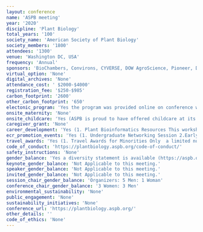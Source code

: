 ```yaml
---
layout: conference 
name: 'ASPB meeting'
year: '2020'
discipline: 'Plant Biology'
total_years: '100'
society_name: 'American Society of Plant Biology'
society_members: '1800'
attendees: '1300'
venue: 'Washington DC, USA'
frequency: 'Annual'
sponsors: 'BioChambers, Convirons, CYVERSE, DOW AgroScience, Pioneer, DUPONT, Geneva Scientific, Hettich Lab Technology, KeyGene, LemnaTec, LI-COR, Phenospex, PP-Systems, Qubit Phenomics, The Climate Corporation'
virtual_option: 'None'
digital_archives: 'None'
attendance_cost: ' $2000-$4000'
registration_fee: '$250-$985'
carbon_footprint: '2600'
other_carbon_footprint: '650'
electonic_program: 'Yes the program was provided online on conference website. App was also provided.'
onsite_maternity: 'None'
onsite_childcare: 'Yes (ASPB is proud to have offered childcare at its annual meeting for many years. Plant Biology 2020 is no exception, with available onsite childcare at rates (see details below) partially supported by a grant from the Romanoff Foundation.  ASPB feels strongly that childcare at conferences promotes equity for all attendees and will have wide-reaching benefits in the community as a whole. Childcare at Plant Biology 2020 is available for $10/child/hour and will take place on site at the convention center, making it easy for parents to swing in between sessions or at lunch. All ages (up to 18 years) are accepted, but the most common ages fall in the 6 month–12 year range.)'
caregiver_grant: 'None'
career_development: 'Yes (1. Plant Bioinformatics Resources This workshop is intended for researchers at all levels but especially those relatively new to Plant Biology who would like to learn more about the variety of tools and resources available on the web. There will be a combination of resource overview talks and application talks which illustrate the use of specific online resources with real world examples.  2.Undergraduate Networking Session This free networking opportunity gives undergraduates an opportunity to discuss their research, posters, and career goals with other attendees in an intimate setting. All attendees are encouraged to come to this event to welcome the undergraduate students, many of whom may be attending a large conference for the first time. Light refreshments will be provided. *No posters will be at this session. Undergraduates who submitted poster abstracts should put their posters in the main poster hall upon arriving at the conference.          3.PUI Faculty Development Workshop This workshop is for faculty currently working at primarily undergraduate institutions (PUIs) or early career scientists who would like to get a job at a PUI. PUIs are defined as institutions that offer few or no PhDs in the sciences. While teaching is a large part of being a PUI faculty member, maintaining a successful research program is also critical for career advancement and for providing undergraduates with high-caliber research experiences. Given the high demand on faculty time at PUIs, research collaborations are an integral part of maintaining a productive research program. This workshop will include presentations and discussions on different types of collaborative projects and tools PUI faculty can used to build successful collaborations. This will include presentations by a panel of faculty on different types of collaborative projects as well as opportunities for small-group tool building among participants.  4.Discovering the rules of life through computational plant biology – utilizing dynamical mathematical models at the molecular, organismal, and ecosystem levels At the workshop, participants will be put into groups and provided with ‘toy problems’ to solve. They will be tasked with reformulating of these problems to be more appropriate for discussion of mathematical frameworks, including differential equations, Markov Chains, and cellular automata. Participant groups will decide which of the presented methods would be best suited for their toy problems. The ‘solutions’ will be presented by our panel of experts, who will discuss their rationales with the participants. At the end of the workshop, participants will have the opportunity to receive real-time consultation on their computational questions. Participants can display an A4-sized poster with a diagram of their system with a brief paragraph giving background information and research questions. The panel of experts will then give comments where appropriate on suggested next steps.  5.Change the World with SciComm! Public policies can have far-reaching impacts on scientific research, and vice-versa. Policymakers, regulators, and the public need information about issues that relate to plant biology. Through invited speakers and hands-on activities, this workshop will help participants impact policy with the following strategies: 1. Communicate about science directly to lawmakers and other policymakers. 2. Contribute public comments on new or updated regulations that impact your research. 3. Communicate the impacts of science policies with the public through storytelling. Our goal is to inspire participants to reach out and change the world through science communication!  6.Perspectives in Science Leadership and Policy with Dr. Sharlene Weatherwax Are you a science leader? Should science policy matter to you? How can scientists at all levels of experience and interest in plant science contribute towards leadership and science policy? A successful and vibrant research enterprise depends on diversity, equity, inclusion, and perspectives from different contexts. Dr. Sharlene Weatherwax will present observations and lessons learned from a nonlinear path to a nontraditional career in science management and policy, highlighting some expected and unanticipated potholes and roadblocks. You will receive some practical tips to nurture and develop your inner leader, identify your policy interests and empower future actions.           7.Get Your Message Across: A Guide to Artwork and Illustrations for Better Impact and Clarity This workshop will cover the production of artwork and illustrations that effectively convey information and complex concepts. The workshop will consist of short presentations on principles of good design, using R/Python to generate complex data figures and software and other resources that can be used to produce effective figures. Pointers on fonts, colors, density of data, and design of graphs for publication will also be presented. The presentations will be followed by a question & answer period.  8.Plant Science Decadal Vision (2020-2030) Making the vision a reality Our planet and species are facing an interrelated set of profound challenges with limited time and diminishing opportunity to solve. To address these challenges, ASPB and the plant science community have come together to develop an innovative Plant Science Decadal Vision (DV). The goals of the Decadal Vision span People, Research, and Technology – but addressing these goals will require unprecedented collaborations within and outside the plant and microbial sciences, new technologies, new training paradigms, new work cultures, and the broadening of participation.Organized by the Plant Science Research Network (PSRN), this workshop will highlight opportunities to get involved in the effort to advance our community towards these ambitious and challenging goals. The organizers will provide an overview of the report and facilitate an interactive discussion on how ASPB members can work to promote the vision. Contact: Natalie          9.Allies 101: How to support and affirm the LGBTQ+ community in lab and the classroom LGBTQ+ students have reduced retention rates in STEM compared to their heterosexual peers. 30percent of STEM professionals are not ‘out’ to their colleagues. Welcoming workplaces increase the likely of professionals to be out to their collogues, while student LGBTQ+ supportive organizations decrease the odds of students encountering homophobic comments. In our workshop we will talk about ways to improve the lab and classroom environment for LGBTQ+ students and professionals for Allies. We will focus on easily changeable aspects of the classroom and lab culture to improve accessibility and support for LGBTQ+ folks. Other topics we will discuss include LGBTQ+ Vocabulary 101, how to find local LGBTQ+ resources and ways to bring them up for folks in need, and also discuss how to be a good ally for folks who are transitioning and coming out. This will be an interactive workshop, aimed to educated professionals and to also help them identify resources in their local communities.  What are pronouns and how do you know when to use which ones? Someone just came out to me, what do I do? Does my school/company have resources for LGBTQ+ folks? Mental health resources for LGBT+ folks in my community?          10.How FDA can help you bring new plant varieties to market This session will explain how you can use FDA’s voluntary food safety consultation processes as part of new variety development. Discussion will include the types of data and information that are typically considered as part of a consultation. Emphasis will be placed on how these processes may be used by small and medium-sized entities (including universities). This session will also discuss FDA’s view of foods from genome edited plant varieties.          11.Implicit Bias & Conscious Inclusion Workshop (breakfast) organized by the Minority Affairs and the Women in Plant Biology Committees We are all guilty of being implicitly bias, and acknowledging this is not always easy, especially when we are not equipped to address this and do not always know what to do. Join us for an in-depth understanding of what unconscious bias is, how it effects our decisions and the harm that can result from it. In this interactive workshop, we will learn to identify the ways that bias shows up in our own lives, different strategies to limit its effects in our decision making, and finally how to be more conscious about inclusion.           12.Equity, Diversity, Inclusion: Effecting Institutional Change (Lunch with Guest Speaker) Organized by the Minority Affairs Committee – more details coming soon          13.Inclusive Pedagogy As educators, we want all of our students to feel valued and supported. This workshop features several speakers who will present their perspectives on intentionally inclusive pedagogy. From sample assignments to attitudes to course policies, participants will learn about the many ways that they can make their classrooms and curricula more inclusive. Workshop participants will then work in small groups with the speakers to brainstorm and develop their own sets of materials, tips, and tricks that can be brought back into the classroom. The workshop is open to current and future educators at all student levels.          Communicating for Impact: Workshop on engaging meaningfully with your neighbors, your elected officials, funders and the broader public about plant science This workshop, led by James Carrington, President of the Donald Danforth Plant Science Center, provides guidance and real-world examples of how to meaningfully engage with the public—ranging from your local community to policy makers. Communicating the promise of plant science is the foundation from which public demand and funding (both government and philanthropic) for plant science will grow. Workshop participants will hear from experienced communicators about their successes and failures and how to:  • Communicate with the Public with Purpose • Communicate with Elected Officials and Policy Makers • Communicate with Government Agencies and Philanthropies          14.Careers beyond academia: DC edition Graduate training of plant biologists occurs primarily in universities, and students have little exposure to plant biology careers apart from the academic path. This workshop will provide discussion of a diversity of career options available to those with graduate degrees in plant biology. Panelists will be selected to represent a variety of careers including in those in large and small private companies, government, etc. The workshop format will include introduction of career options by the panelists followed by small group discussions.          15.Bridging the gap between lab and field: designing and using fabricated ecosystems to explore plant-soil-microbial interactions.  16.Market driven innovation in plant science  17.USDA, DOE & NSF Grant Information Session)'
ecr_promotion_events: 'Yes (1. Undergraduate Networking Session 2.Early Career Award:  instituted originally by the Society in 2005 to recognize outstanding research by scientists at the beginnings of their careers. This award is a monetary award made annually for exceptionally creative, independent contributions by an individual, whether or not a member of the Society, who is generally not more than seven years post-Ph.D. on January 1st of the year of the presentation. Breaks in careers will be considered when addressing the time limit of this award.)'
travel_awards: 'Yes (1. Travel Awards for Minorities Only  a limited number of $575 travel grants (SPBs Minority Affairs Committee is offering a limited number of Recognition Travel Awards for students, postdocs, and faculty who are themselves members of groups underrepresented in the US scientific workforce and/or who are directly supporting the education and professional development of students in such groups.  2. Travel Awards for Plant Biology 2020 from the Primarily Undergraduate Institutions Section)'
code_of_conduct: 'https://plantbiology.aspb.org/code-of-conduct/'
safety_instructions: 'None'
gender_balance: 'Yes a diversity statement is available (https://aspb.org/wp-content/uploads/2016/05/Position-Statement-on-Diversity.pdf)'
keynote_gender_balance: 'Not Applicable to this meeting.'
speaker_gender_balance: 'Not Applicable to this meeting.'
invited_gender_balance: 'Not Applicable to this meeting.'
session_chair_gender_balance: 'Organizers: 5 Men: 1 Woman'
conference_chair_gender_balance: '3 Women: 3 Men'
environmental_sustainability: 'None'
public_engagement: 'None'
sustainability_initiatives: 'None'
conference_url: 'https://plantbiology.aspb.org/'
other_details: ''
code_of_ethics: 'None'
---
```

